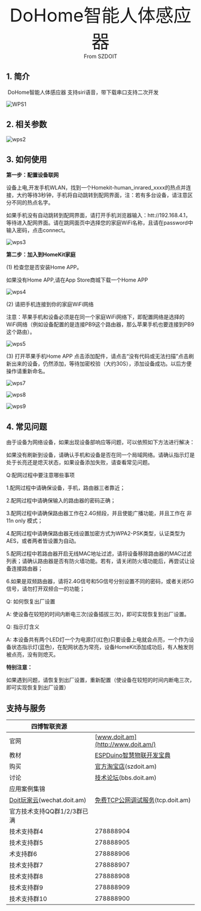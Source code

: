 <center><font size=10> DoHome智能人体感应器 </center></font>
<center> From SZDOIT</center>

## 1. 简介

​	DoHome智能人体感应器 支持siri语音，带下载串口支持二次开发

![WPS1](https://github.com/SmartArduino/zhdocs/raw/master/zhSmartProduct/HumanSensor/wps1.jpg)

## 2. 相关参数

![wps2](https://github.com/SmartArduino/zhdocs/raw/master/zhSmartProduct/HumanSensor/wps2.jpg)

## 3. 如何使用

**第一步：配置设备联网**

设备上电,开发手机WLAN，找到一个Homekit-human_inrared_xxxx的热点并连接，大约等待3秒钟，手机将自动跳转到配网界面，注：若有多台设备，请注意区分不同的热点名字。

如果手机没有自动跳转到配网界面，请打开手机浏览器输入：htt://192.168.4.1，等待进入配网界面。请在跳网面页中选择您的家庭WiFi名称，且请在password中输入密码，点击connect。

![wps3](https://github.com/SmartArduino/zhdocs/raw/master/zhSmartProduct/HumanSensor/wps3.jpg)

**第二步：加入到HomeKit家庭**

(1) 检查您是否安装Home APP。

如果没有Home APP,请在App Store商城下载一个Home APP

![wps4](https://github.com/SmartArduino/zhdocs/raw/master/zhSmartProduct/HumanSensor/wps4.jpg)

(2) 请把手机连接到你的家庭WiFi网络

注意：苹果手机和设备必须是在同一个家庭WiFi网络下，即配置网络是选择的WiFi网络（例如设备配置的是连接PB9这个路由器，那么苹果手机也要连接到PB9这个路由）。

![wps5](https://github.com/SmartArduino/zhdocs/raw/master/zhSmartProduct/HumanSensor/wps5.jpg)

(3) 打开苹果手机Home APP 点击添加配件，请点击“没有代码或无法扫描”点击刷新出来的设备，仍然添加，等待加密校验（大约30S），添加设备成功。以后方便操作请重新命名。

![wps7](https://github.com/SmartArduino/zhdocs/raw/master/zhSmartProduct/HumanSensor/wps7.jpg)

![wps8](https://github.com/SmartArduino/zhdocs/raw/master/zhSmartProduct/HumanSensor/wps8.jpg)

![wps9](https://github.com/SmartArduino/zhdocs/raw/master/zhSmartProduct/HumanSensor/wps9.jpg)

## 4. 常见问题

由于设备为网络设备，如果出现设备部响应等问题，可以依照如下方法进行解决：

如果没有刷新到设备，请确认手机和设备是否在同一个局域网络。请确认指示灯是处于长亮还是熄灭状态，如果设备添加失败，请查看常见问题。

Q:配网过程中要注意哪些事项

1.配网过程中请确保设备，手机，路由器三者靠近；

2.配网过程中请确保输入的路由器的密码正确；

3.配网过程中请确保路由器工作在2.4G频段，并且使能广播功能，并且工作在 非11n only 模式；

4.配网过程中请确保路由器无线设置加密方式为WPA2-PSK类型，认证类型为AES，或者两者皆设置为自动。

5.配网过程中若路由器开启无线MAC地址过滤，请将设备移除路由器的MAC过滤列表；请确认路由器是否有防火墙功能。若有，请关闭防火墙功能后，再尝试让设备连接路由器；

6.如果是双频路由器，请将2.4G信号和5G信号分别设置不同的密码，或者关闭5G信号，请勿打开双频合一的功能；

 Q: 如何恢复出厂设置

A: 使设备在较短的时间内断电三次(设备插拔三次)，即可实现恢复到出厂设置。

Q: 指示灯含义

A: 本设备共有两个LED灯一个为电源灯(红色)只要设备上电就会点亮，一个作为设备状态指示灯(蓝色)，在配网状态为常亮，设备HomeKit添加成功后，有人触发则被点亮，没有则熄灭。

**特别注意：**

如果遇到问题，请恢复到出厂设置，重新配置（使设备在较短的时间内断电三次，即可实现恢复到出厂设置）



## 支持与服务

| 四博智联资源                                        |                                                              |
| --------------------------------------------------- | ------------------------------------------------------------ |
| 官网                                                | [www.doit.am](http://www.doit.am/)                           |
| 教材                                                | [ESPDuino智慧物联开发宝典](https://item.taobao.com/item.htm?spm=a1z10.3-c.w4002-7420449993.9.Bgp1Ll&id=520583000610) |
| 购买                                                | [官方淘宝店](https://szdoit.taobao.com/)(szdoit.am)          |
| 讨论                                                | [技术论坛](http://bbs.doit.am/forum.php)(bbs.doit.am)        |
| 应用案例集锦                                        |                                                              |
| [Doit玩家云](http://wechat.doit.am)(wechat.doit.am) | [免费TCP公网调试服务](http://tcp.doit.am)(tcp.doit.am)       |
| 官方技术支持QQ群1/2/3群已满                         |                                                              |
| 技术支持群4                                         | 278888904                                                    |
| 技术支持群5                                         | 278888905                                                    |
| 术支持群6                                           | 278888906                                                    |
| 技术支持群7                                         | 278888907                                                    |
| 技术支持群8                                         | 278888908                                                    |
| 技术支持群9                                         | 278888909                                                    |
| 技术支持群10                                        | 278888900                                                    |
